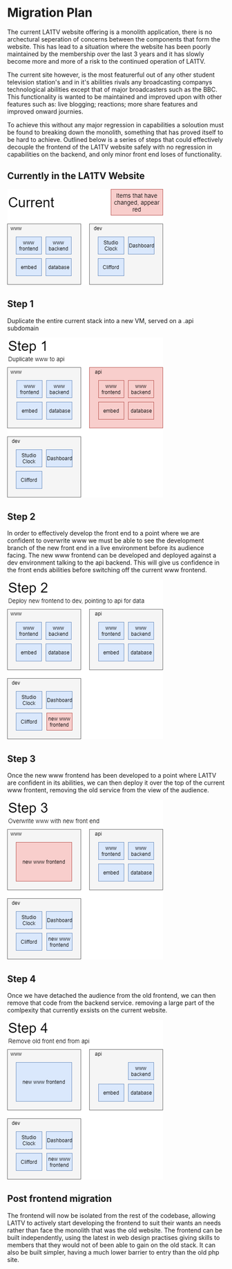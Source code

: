# Migration Plan

The current LA1TV website offering is a monolith application, there is no archectural seperation of concerns between the components that form the website. This has lead to a situation where the website has been poorly maintained by the membership over the last 3 years and it has slowly become more and more of a risk to the continued operation of LA1TV.

The current site however, is the most featurerful out of any other student television station's and in it's abilities rivals any broadcasting companys technological abilities except that of major broadcasters such as the BBC. This functionality is wanted to be maintained and improved upon with other features such as: live blogging; reactions; more share features and improved onward journies.

To achieve this without any major regression in capabilities a soloution must be found to breaking down the monolith, something that has proved itself to be hard to achieve. Outlined below is a series of steps that could effectively decouple the frontend of the LA1TV website safely with no regression in capabilities on the backend, and only minor front end loses of functionality.

## Currently in the LA1TV Website

![Simple visual representation of the implementation of the LA1TV estate](./images/migration/current.png)

## Step 1

Duplicate the entire current stack into a new VM, served on a .api subdomain

![create new api vm, mirroring www](./images/migration/step_1.png)

## Step 2

In order to effectively develop the front end to a point where we are confident to overwrite www we must be able to see the development branch of the new front end in a live environment before its audience facing. The new www frontend can be developed and deployed against a dev environment talking to the api backend. This will give us confidence in the front ends abilities before switching off the current www frontend.

![deploy www frontend to the dev server](./images/migration/step_2.png)

## Step 3

Once the new www frontend has been developed to a point where LA1TV are confident in its abilities, we can then deploy it over the top of the current www frontent, removing the old service from the view of the audience.

![overwrite the www frontend with the new www frontend](./images/migration/step_3.png)

## Step 4

Once we have detached the audience from the old frontend, we can then remove that code from the backend service. removing a large part of the comlpexity that currently exsists on the current website.

![safely start removing front end code from api](./images/migration/step_4.png)

## Post frontend migration

The frontend will now be isolated from the rest of the codebase, allowing LA1TV to actively start developing the frontend to suit their wants an needs rather than face the monolith that was the old website. The frontend can be built independently, using the latest in web design practises giving skills to members that they would not of been able to gain on the old stack. It can also be built simpler, having a much lower barrier to entry than the old php site.

